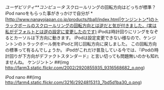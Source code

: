 *ユーザビリティ**コンピュータ* スクロールリングの回転方向はどっちが標準？
iPod nanoをもらった事がきっかけで自分が *[http://www.nanayojapan.co.jp/products/tball/index.html|ケンジントン*]のトラックボールのスクロールリングの回転方向とは逆だと気が付きました。(実は私がデフォルトとは逆の設定に変更したのです)
iPodは時計回りにリングをなぞるとカーソルは下方向に動きます。
iPodは設定変更できない様なので、ケンジントンのトラックボール側をiPodと同じ回転方向に戻しました。
この回転方向の標準って有るんでしょうか。
iPodがこれだけ普及している今では、『iPodの時計回りが下方向がデファクトスタンダード』と言い切っても問題無いのかも知れませんね。
 ケンジントン
 ##(img http://farm3.static.flickr.com/2002/2920855935_9316568682_o.png)

 iPod nano
 ##(img http://farm4.static.flickr.com/3216/2924815313_7bd5d1ba30_o.png)

